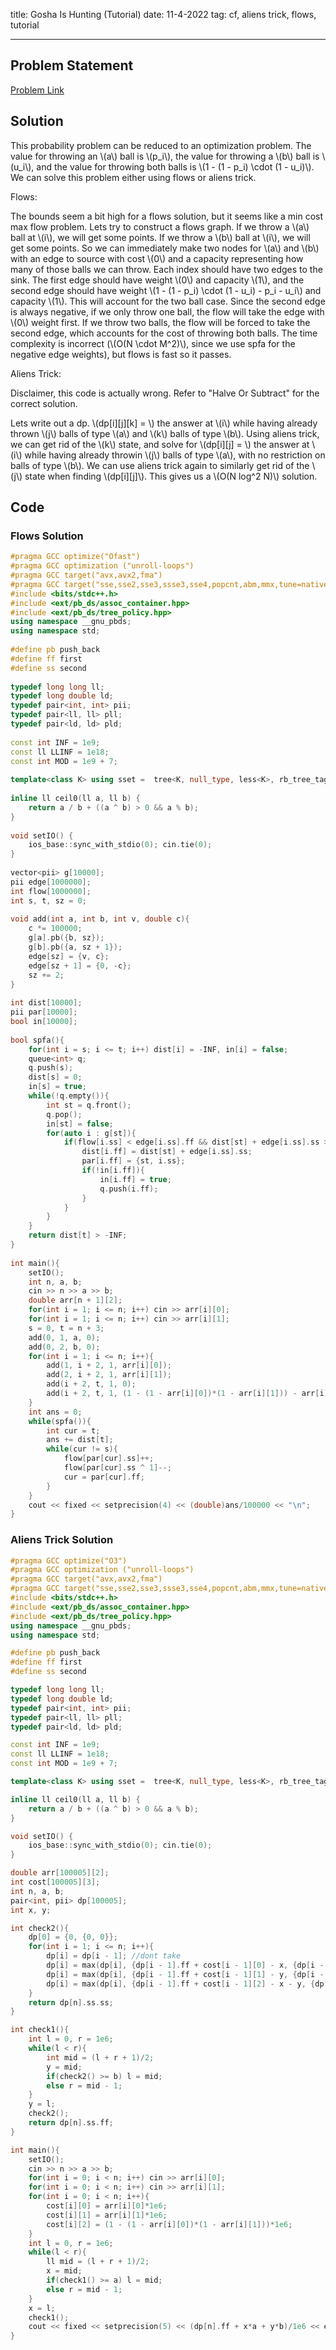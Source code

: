 title: Gosha Is Hunting (Tutorial)
date: 11-4-2022
tag: cf, aliens trick, flows, tutorial

---

## Problem Statement

[Problem Link](https://codeforces.com/problemset/problem/739/E)

## Solution

This probability problem can be reduced to an optimization problem. The value for throwing an \\(a\\) ball is \\(p_i\\), the value for throwing a \\(b\\) ball is \\(u_i\\), and the value for throwing both balls is \\(1 - (1 - p_i) \\cdot (1 - u_i)\\). We can solve this problem either using flows or aliens trick. 

Flows:

The bounds seem a bit high for a flows solution, but it seems like a min cost max flow problem. Lets try to construct a flows graph. If we throw a \\(a\\) ball at \\(i\\), we will get some points. If we throw a \\(b\\) ball at \\(i\\), we will get some points. So we can immediately make two nodes for \\(a\\) and \\(b\\) with an edge to source with cost \\(0\\) and a capacity representing how many of those balls we can throw. Each index should have two edges to the sink. The first edge should have weight \\(0\\) and capacity \\(1\\), and the second edge should have weight \\(1 - (1 - p_i) \\cdot (1 - u_i) - p_i - u_i\\) and capacity \\(1\\). This will account for the two ball case. Since the second edge is always negative, if we only throw one ball, the flow will take the edge with \\(0\\) weight first. If we throw two balls, the flow will be forced to take the second edge, which accounts for the cost of throwing both balls. The time complexity is incorrect (\\(O(N \\cdot M^2)\\), since we use spfa for the negative edge weights), but flows is fast so it passes.

Aliens Trick:

Disclaimer, this code is actually wrong. Refer to "Halve Or Subtract" for the correct solution.

Lets write out a dp. \\(dp[i][j][k] = \\) the answer at \\(i\\) while having already thrown \\(j\\) balls of type \\(a\\) and \\(k\\) balls of type \\(b\\). Using aliens trick, we can get rid of the \\(k\\) state, and solve for \\(dp[i][j] = \\) the answer at \\(i\\) while having already throwin \\(j\\) balls of type \\(a\\), with no restriction on balls of type \\(b\\). We can use aliens trick again to similarly get rid of the \\(j\\) state when finding \\(dp[i][j]\\). This gives us a \\(O(N log^2 N)\\) solution. 

## Code

### Flows Solution

```c++
#pragma GCC optimize("Ofast")
#pragma GCC optimization ("unroll-loops")
#pragma GCC target("avx,avx2,fma")
#pragma GCC target("sse,sse2,sse3,ssse3,sse4,popcnt,abm,mmx,tune=native")
#include <bits/stdc++.h>
#include <ext/pb_ds/assoc_container.hpp>
#include <ext/pb_ds/tree_policy.hpp>
using namespace __gnu_pbds;
using namespace std;
 
#define pb push_back
#define ff first
#define ss second
 
typedef long long ll;
typedef long double ld;
typedef pair<int, int> pii;
typedef pair<ll, ll> pll;
typedef pair<ld, ld> pld;
 
const int INF = 1e9;
const ll LLINF = 1e18;
const int MOD = 1e9 + 7;
 
template<class K> using sset =  tree<K, null_type, less<K>, rb_tree_tag, tree_order_statistics_node_update>;
 
inline ll ceil0(ll a, ll b) {
    return a / b + ((a ^ b) > 0 && a % b);
}
 
void setIO() {
    ios_base::sync_with_stdio(0); cin.tie(0);
}
 
vector<pii> g[10000];
pii edge[1000000];
int flow[1000000];
int s, t, sz = 0;
 
void add(int a, int b, int v, double c){
    c *= 100000;
    g[a].pb({b, sz});
    g[b].pb({a, sz + 1});
    edge[sz] = {v, c};
    edge[sz + 1] = {0, -c};
    sz += 2;
}
 
int dist[10000];
pii par[10000];
bool in[10000];
 
bool spfa(){
    for(int i = s; i <= t; i++) dist[i] = -INF, in[i] = false;
	queue<int> q;
	q.push(s);
    dist[s] = 0;
    in[s] = true;
	while(!q.empty()){
		int st = q.front();
		q.pop();
        in[st] = false;
        for(auto i : g[st]){
			if(flow[i.ss] < edge[i.ss].ff && dist[st] + edge[i.ss].ss > dist[i.ff]){
                dist[i.ff] = dist[st] + edge[i.ss].ss;
                par[i.ff] = {st, i.ss};
                if(!in[i.ff]){
                    in[i.ff] = true;
                    q.push(i.ff);
                }
            }
		}
	}
	return dist[t] > -INF;
}
 
int main(){
    setIO();
    int n, a, b;
    cin >> n >> a >> b;
    double arr[n + 1][2];
    for(int i = 1; i <= n; i++) cin >> arr[i][0];
    for(int i = 1; i <= n; i++) cin >> arr[i][1];
    s = 0, t = n + 3;
    add(0, 1, a, 0);
    add(0, 2, b, 0);
    for(int i = 1; i <= n; i++){
        add(1, i + 2, 1, arr[i][0]);
        add(2, i + 2, 1, arr[i][1]);
        add(i + 2, t, 1, 0);
        add(i + 2, t, 1, (1 - (1 - arr[i][0])*(1 - arr[i][1])) - arr[i][0] - arr[i][1]);
    }
    int ans = 0;
    while(spfa()){
        int cur = t;
        ans += dist[t];
        while(cur != s){
            flow[par[cur].ss]++;
            flow[par[cur].ss ^ 1]--;
            cur = par[cur].ff;
        }
    }
    cout << fixed << setprecision(4) << (double)ans/100000 << "\n";
}
```

### Aliens Trick Solution

```c++
#pragma GCC optimize("O3")
#pragma GCC optimization ("unroll-loops")
#pragma GCC target("avx,avx2,fma")
#pragma GCC target("sse,sse2,sse3,ssse3,sse4,popcnt,abm,mmx,tune=native")
#include <bits/stdc++.h>
#include <ext/pb_ds/assoc_container.hpp>
#include <ext/pb_ds/tree_policy.hpp>
using namespace __gnu_pbds;
using namespace std;

#define pb push_back
#define ff first
#define ss second

typedef long long ll;
typedef long double ld;
typedef pair<int, int> pii;
typedef pair<ll, ll> pll;
typedef pair<ld, ld> pld;

const int INF = 1e9;
const ll LLINF = 1e18;
const int MOD = 1e9 + 7;

template<class K> using sset =  tree<K, null_type, less<K>, rb_tree_tag, tree_order_statistics_node_update>;

inline ll ceil0(ll a, ll b) {
    return a / b + ((a ^ b) > 0 && a % b);
}

void setIO() {
    ios_base::sync_with_stdio(0); cin.tie(0);
}

double arr[100005][2];
int cost[100005][3];
int n, a, b;
pair<int, pii> dp[100005];
int x, y;

int check2(){
    dp[0] = {0, {0, 0}};
    for(int i = 1; i <= n; i++){
        dp[i] = dp[i - 1]; //dont take
        dp[i] = max(dp[i], {dp[i - 1].ff + cost[i - 1][0] - x, {dp[i - 1].ss.ff + 1, dp[i - 1].ss.ss}}); //take a
        dp[i] = max(dp[i], {dp[i - 1].ff + cost[i - 1][1] - y, {dp[i - 1].ss.ff, dp[i - 1].ss.ss + 1}}); //take b
        dp[i] = max(dp[i], {dp[i - 1].ff + cost[i - 1][2] - x - y, {dp[i - 1].ss.ff + 1, dp[i - 1].ss.ss + 1}}); //take both
    }
    return dp[n].ss.ss;
}

int check1(){
    int l = 0, r = 1e6;
    while(l < r){
        int mid = (l + r + 1)/2;
        y = mid;
        if(check2() >= b) l = mid;
        else r = mid - 1;
    }
    y = l;
    check2();
    return dp[n].ss.ff;
}

int main(){
    setIO();
    cin >> n >> a >> b;
    for(int i = 0; i < n; i++) cin >> arr[i][0];
    for(int i = 0; i < n; i++) cin >> arr[i][1];
    for(int i = 0; i < n; i++){
        cost[i][0] = arr[i][0]*1e6;
        cost[i][1] = arr[i][1]*1e6;
        cost[i][2] = (1 - (1 - arr[i][0])*(1 - arr[i][1]))*1e6;
    }
    int l = 0, r = 1e6;
    while(l < r){
        ll mid = (l + r + 1)/2;
        x = mid;
        if(check1() >= a) l = mid;
        else r = mid - 1;
    }
    x = l;
    check1();
    cout << fixed << setprecision(5) << (dp[n].ff + x*a + y*b)/1e6 << endl;
}
```